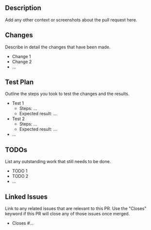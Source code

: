 ## Description

Add any other context or screenshots about the pull request here.

## Changes

Describe in detail the changes that have been made.

- Change 1
- Change 2
- ...

## Test Plan

Outline the steps you took to test the changes and the results.

- Test 1
  - Steps: ...
  - Expected result: ...
- Test 2
  - Steps: ...
  - Expected result: ...
- ...

## TODOs

List any outstanding work that still needs to be done.

- TODO 1
- TODO 2
- ...



## Linked Issues

Link to any related issues that are relevant to this PR. Use the "Closes" keyword if this PR will close any of those issues once merged.

- Closes #...
